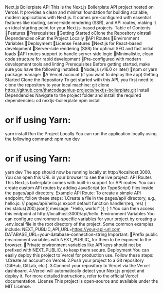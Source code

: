 Next.js Boilerplate API
This is the Next.js Boilerplate API project hosted on Vercel. It provides a clean and minimal foundation for building scalable, modern applications with Next.js. It comes pre-configured with essential features like routing, server-side rendering (SSR), and API routes, making it an ideal starting point for your Next.js-based projects.
Table of Contents
Features
Prerequisites
Getting Started 
oClone the Repository
oInstall Dependencies
oRun the Project Locally
API Routes
Environment Variables
Deployment
License
Features
Next.js for React-based development
Server-side rendering (SSR) for optimal SEO and fast initial loads
API routes support to handle server-side logic
Minimalistic, clean code structure for rapid development
Pre-configured with modern development tools and linting
Prerequisites
Before getting started, make sure you have the following installed:
Node.js (v16.0 or later)
npm or yarn package manager
A Vercel account (if you want to deploy the app)
Getting Started
Clone the Repository
To get started with this API, you first need to clone the repository to your local machine:
git clone https://github.com/thatcodegenius-projects/nextjs-boilerplate.git
Install Dependencies
Navigate to the project folder and install the required dependencies:
cd nextjs-boilerplate
npm install
# or if using Yarn:
yarn install
Run the Project Locally
You can run the application locally using the following command:
npm run dev
# or if using Yarn:
yarn dev
The app should now be running locally at http://localhost:3000. You can open this URL in your browser to see the live project.
API Routes
This Next.js boilerplate comes with built-in support for API routes. You can create custom API routes by adding JavaScript (or TypeScript) files inside the pages/api/ directory.
Example API Route:
To create a simple API endpoint, follow these steps:
1.Create a file in the pages/api/ directory, e.g., hello.js:
// pages/api/hello.js
export default function handler(req, res) {
  res.status(200).json({ message: "Hello, world!" });
}
1.You can then access this endpoint at http://localhost:3000/api/hello.
Environment Variables
You can configure environment-specific variables for your project by creating a .env.local file in the root directory of the project. Some common examples include:
NEXT_PUBLIC_API_URL=https://your-api-url.com
DATABASE_URL=your-database-connection-string
Important:
Prefix public environment variables with NEXT_PUBLIC_ for them to be exposed to the browser.
Private environment variables like API keys should not be prefixed with NEXT_PUBLIC_ to keep them secure.
Deployment
You can easily deploy this project to Vercel for production use. Follow these steps:
1.Create an account on Vercel.
2.Push your project to a Git repository (GitHub, GitLab, etc.).
3.Connect your repository to Vercel via the Vercel dashboard.
4.Vercel will automatically detect your Next.js project and deploy it.
For more detailed instructions, refer to the official Vercel documentation.
License
This project is open-source and available under the MIT License.
